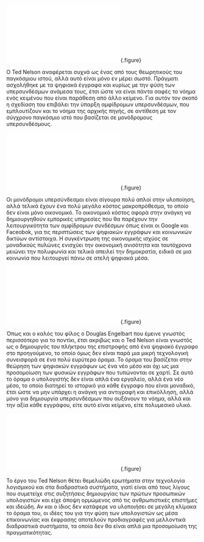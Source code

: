 
![](xanadu-sketch.md){.figure}

O Ted Nelson αναφέρεται συχνά ως ένας από τους θεωρητικούς του παγκόσμιου ιστού, αλλά αυτό είναι μόνο εν μέρει σωστό. Πράγματι ασχολήθηκε με τα ψηφιακά έγγραφα και κυρίως με την φύση των υπερσυνδέσμων ανάμεσα τους, έτσι ώστε να είναι πάντα σαφές το νόημα ενός κειμένου που είναι παράθεση από άλλο κείμενο. Για αυτόν τον σκοπό η σχεδίαση του επιβάλει την ύπαρξη αμφίδρομων υπερσυνδέσμων, που εμπλουτίζουν και το νόημα της αρχικής πηγής, σε αντίθεση με τον σύγχρονο παγκόσμιο ιστό που βασίζεται σε μονόδρομους υπερσυνδέσμους.

![](xanadu-mockup.md){.figure}

Οι μονόδρομοι υπερσύνδεσμοι είναι σίγουρα πολύ απλοί στην υλοποίηση, αλλά τελικά έχουν ένα πολύ μεγάλο κόστος μακροπρόθεσμα, το οποίο δεν είναι μόνο οικονομικό. Το οικονομικό κόστος αφορά στην ανάγκη να δημιουργηθούν εμπορικές υπηρεσίες που θα παρέχουν την λειτουργικότητα των αμφίδρομων συνδέσμων όπως είναι οι Google και Faceobok, για τις περιπτώσεις των ψηφιακών εγγράφων και κοινωνικών δικτύων αντίστοιχα. Η συγκέντρωση της οικονομικής ισχύος σε μοναδικούς πυλώνες ενισχύει την οικονομική ανισότητα και ταυτόχρονα μειώνει την πολυφωνία και τελικά απειλεί την δημοκρατία, ειδικά σε μια κοινωνία  που λειτουργεί πάνω σε ατελή ψηφιακά μέσα. 

![](xanadu-viewer3d.md){.figure}

Όπως και ο καλός του φίλος ο Douglas Engelbart που έμεινε γνωστός περισσότερο για το ποντίκι, έτσι ακριβώς και ο Ted Nelson είναι γνωστός ως ο δημιουργός του πλήκτρου της επιστροφής από ένα ψηφιακό έγγραφο στο προηγούμενο, το οποίο όμως δεν είναι παρά μια μικρή τεχνολογική συνεισφορά σε ένα πολύ ευρύτερο όραμα. Το όραμα του βασίζεται στην θεώρηση των ψηφιακών εγγράφων ως ένα νέο μέσο και όχι ως μια προσομοίωση των φυσικών εγγράφων που τυπώνονται σε χαρτί. Σε αυτό το όραμα ο υπολογιστής δεν είναι απλά ένα εργαλείο, αλλά ένα νέο μέσο, το οποίο διατηρεί το ιστορικό για κάθε έγγραφο που είναι μοναδικό, έτσι ώστε να μην υπάρχει η ανάγκη για αντιγραφή και επικόλληση, αλλά μόνο για δημιουργία υπερσυνδέσμων που αυξάνουν το νόημα, αλλά και την αξία κάθε εγγράφου, είτε αυτό είναι κείμενο, είτε πολυμεσικό υλικό.

![](nelson-profile.md){.figure}

Το έργο του Ted Nelson θέτει θεμελιώδη ερωτήματα στην τεχνολογία λογισμικού και στα διαδραστικά συστήματα, γιατί είναι από τους λίγους που συμετείχε στις συζητήσεις δημιουργίας των πρώτων προσωπικών υπολογιστών και είχε άποψη ορμώμενος από τις ανθρωπιστικές επιστήμες και ιδεώδη. Αν και ο ίδιος δεν κατάφερε να υλοποιήσει σε μεγάλη κλίμακα το όραμα του, οι ιδέες του για την φύση των υπολογιστών ως μέσα επικοινωνίας και έκφρασης αποτελούν προδιαγραφές για μελλοντικά διαδραστικά συστήματα, τα οποία δεν θα είναι απλά μια προσομοίωση της πραγματικότητας.
